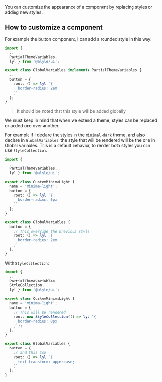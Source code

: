 <!-- Customize Alyle UI with your own theme. You can change the colors, add styles and much more. -->

<!-- It allows you to change the entire look of your app with just modifying variables. -->

You can customize the appearance of a component by replacing styles or adding new styles.

<h2 lyTyp="headline" gutter>How to customize a component</h2>

For example the button component, I can add a rounded style in this way:

```ts
import {
  ...
  PartialThemeVariables,
  lyl } from '@alyle/ui';

export class GlobalVariables implements PartialThemeVariables {
  ...
  button = {
    root: () => lyl `{
      border-radius: 2em
    }`
  };
}
```

> It should be noted that this style will be added globally

We must keep in mind that when we extend a theme, styles can be replaced or added one over another.

For example if I declare the styles in the `minimal-dark` theme, and also declare in `GlobalVariables`, the style that will be rendered will be the one in Global variables. This is a default behavior, to render both styles you can use `StyleCollection`.

```ts
import {
  ...
  PartialThemeVariables,
  lyl } from '@alyle/ui';

export class CustomMinimaLight {
  name = 'minima-light';
  button = {
    root: () => lyl `{
      border-radius: 8px
    }`
  };
}

export class GlobalVariables {
  button = {
    // This override the previous style
    root: () => lyl `{
      border-radius: 2em
    }`
  };
}
```

With `StyleCollection`:

```ts
import {
  ...
  PartialThemeVariables,
  StyleCollection,
  lyl } from '@alyle/ui';

export class CustomMinimaLight {
  name = 'minima-light';
  button = {
    // This will be rendered
    root: new StyleCollection(() => lyl `{
      border-radius: 8px
    }`);
  };
}

export class GlobalVariables {
  button = {
    // and this too
    root: () => lyl `{
      text-transform: uppercase;
    }`
  };
}
```

